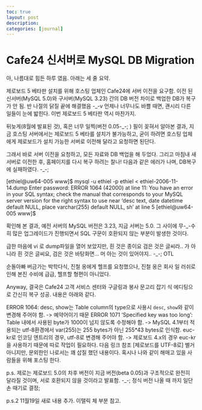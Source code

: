 ```yaml
---
toc: true
layout: post
description:
categories: [journal]
---
```

# Cafe24 신서버로 MySQL DB Migration

아, 나름대로 힘든 하루 였음.
아래는 세 줄 요약.

제로보드 5 베타판 설치를 위해 호스팅 업체인 Cafe24에 서버 이전을 요구함.
이전 된 신서버(MySQL 5.0)와 구서버(MySQL 3.23) 간의 DB 버전 차이로 백업한 DB가 복구가 안 됨.
반 나절의 닭질 끝에 해결했음 -_-v
언제나 너무나도 바쁠 때면, 괜시리 다른 일들이 눈에 밟힌다.
이번 제로보드 5 베타판 역시 마찬가지.

뒤늦게(8월에 발표된 것), 혹은 너무 일찍(버전 0.05-_-; ) 필이 꽂혀서 알아본 결과,
지금 호스팅 서버에서는 제로보드 5 베타를 설치가 불가능하고, 굳이 하려면 호스팅 업체에게 제로보드가 설치 가능한 서버로 이전해 달라고 요청하면 된단다.

그래서 바로 서버 이전을 요청하고, 모든 자료와 DB 백업을 해 두었다.
그리고 마침내 새 서버로 이전한 후, 홈페이지를 다시 복구 하려는 찰나!
다음과 같은 에러가 나며, DB복구에 실패하였다. -_-;

[ethiel@uw64-005 www]$ mysql -u ethiel -p ethiel < ethiel-2006-11-14.dump
Enter password:
ERROR 1064 (42000) at line 11: You have an error in your SQL syntax; check the manual that corresponds to your MySQL server version for the right syntax to use near ‘desc text,
date datetime default NULL,
place varchar(255) default NULL,
sh’ at line 5
[ethiel@uw64-005 www]$

확인해 본 결과, 예전 서버의 MySQL 버전은 3.23, 지금 서버는 5.0.
그 사이에 무-_-수히 많은 업그레이드가 진행되면서 SQL 구문이 호환되지 않는 부분이 발생한 것이다.

급한 마음에 vi 로 dump파일을 열어 보았지만,
흰 것은 종이요 검은 것은 글씨라.. 가 아니라 흰 것은 글씨요, 검은 것은 바탕화면…
머 아는 것이 있어야지.. -_-; OTL

순돌아빠 버금가는 박학다식, 진철 옹에게 헬프를 요청했으나,
진철 옹은 회사 일 러쉬로 인해 본진 수비에 급급, 헬프할 형편이 아니었다.

Anyway,
결국은 Cafe24 고객 서비스 센터와 구글링과 봉사 문고리 잡기 식 에디팅으로 간신히 복구 성공.
내용은 아래와 같다.

ERROR 1064: desc, show는 Table column의 type으로 사용시 `desc`, `show`와 같이 변경해 주어야 함. -> 예약어이기 때문
ERROR 1071 ‘Specified key was too long’: Table 내에서 사용된 byte가 1000이 넘지 않도록 수정해야 함. -> MySQL 4.1부터 적용되는 utf-8환경에서 var(255)는 255 bytes가 아닌 255*43 bytes로 인식함.
euc-kr로 인코딩 엔트리의 경우, utf-8로 변경해 주어야 함. -> 제로보드 4.x의 경우 euc-kr을 사용하기 때문에 따로 작업이 필요하다. 다음 링크 참조 [제로보드를 UTF-8로]
별거 아니지만, 문외한인 나로서는 꽤 삽질 했던 내용이다.
혹시나 나와 같이 해매고 있을 사람들을 위해 포스팅 한다.

p.s. 제로는 제로보드 5.0의 차후 버전이 지금 버전(beta 0.05)과 구조적으로 완전히 달라질 것이며, 서로 호환되지 않을 것이라고 발표함. -_-; 정식 버전 나올 때 까지 일단 손 때기로 결정;

p.s.2 11월19일 새로 내용 추가. 이탤릭 체 부분 참고.